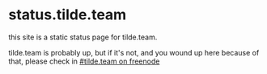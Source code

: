 # status.tilde.team

this site is a static status page for tilde.team. 

tilde.team is probably up, but if it's not, and you wound up here because of that, please check in [#tilde.team on freenode](http://webchat.freenode.net/?channels=%23tilde.team)

